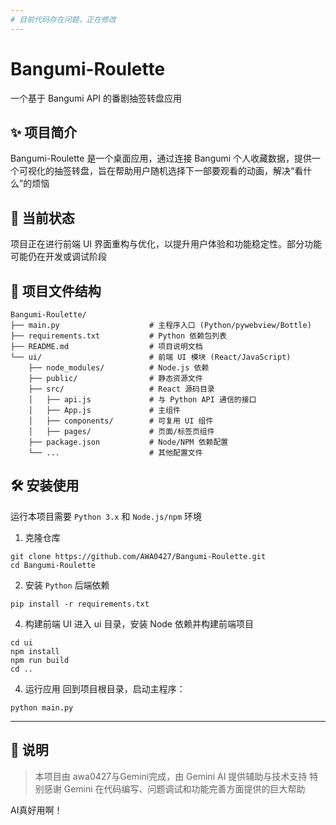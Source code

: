 ```yaml
---
# 目前代码存在问题，正在修改
---
```



#
#
#


# Bangumi-Roulette

一个基于 Bangumi API 的番剧抽签转盘应用
## ✨ 项目简介
Bangumi-Roulette 是一个桌面应用，通过连接 Bangumi 个人收藏数据，提供一个可视化的抽签转盘，旨在帮助用户随机选择下一部要观看的动画，解决“看什么”的烦恼
## 🚧 当前状态
项目正在进行前端 UI 界面重构与优化，以提升用户体验和功能稳定性。部分功能可能仍在开发或调试阶段
## 📁 项目文件结构
```
Bangumi-Roulette/
├── main.py                    # 主程序入口 (Python/pywebview/Bottle)
├── requirements.txt           # Python 依赖包列表
├── README.md                  # 项目说明文档
└── ui/                        # 前端 UI 模块 (React/JavaScript)
    ├── node_modules/          # Node.js 依赖
    ├── public/                # 静态资源文件
    ├── src/                   # React 源码目录
    │   ├── api.js             # 与 Python API 通信的接口
    │   ├── App.js             # 主组件
    │   ├── components/        # 可复用 UI 组件
    │   ├── pages/             # 页面/标签页组件
    ├── package.json           # Node/NPM 依赖配置
    └── ...                    # 其他配置文件
```

## 🛠️ 安装使用
运行本项目需要 `Python 3.x`  和  `Node.js/npm` 环境
1. 克隆仓库
```
git clone https://github.com/AWA0427/Bangumi-Roulette.git
cd Bangumi-Roulette
```

2. 安装 `Python` 后端依赖
```
pip install -r requirements.txt
```

4. 构建前端 UI
进入 ui 目录，安装 Node 依赖并构建前端项目
```
cd ui
npm install
npm run build
cd ..
```

4. 运行应用
回到项目根目录，启动主程序：
```
python main.py
```
---
## 📝 说明
> 本项目由 awa0427与Gemini完成，由 Gemini AI 提供辅助与技术支持
> 特别感谢 Gemini 在代码编写、问题调试和功能完善方面提供的巨大帮助

AI真好用啊！
